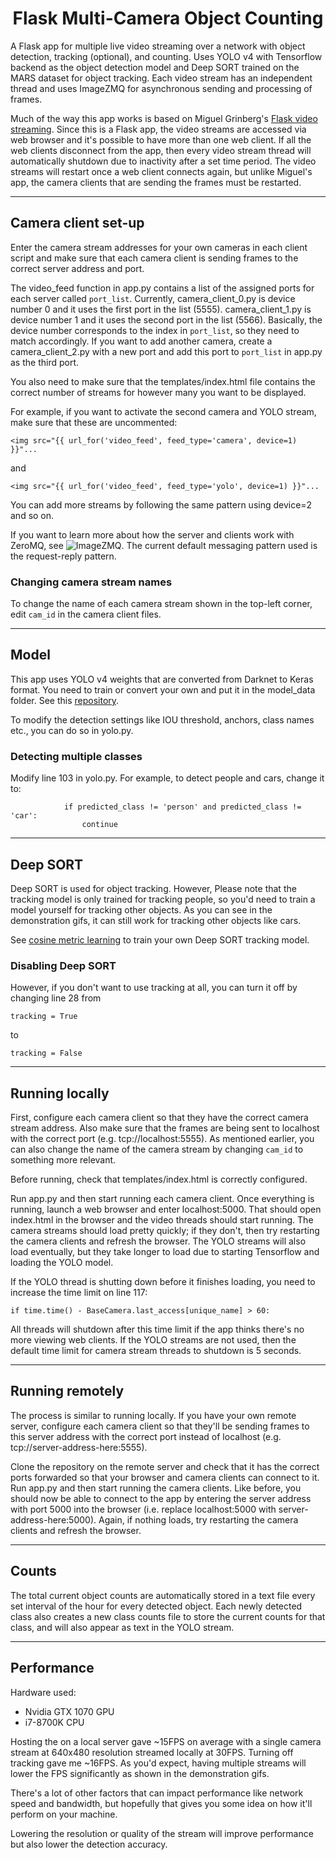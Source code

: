 <h1 align='center'>
Flask Multi-Camera Object Counting
</h1>

A Flask app for multiple live video streaming over a network with object detection, tracking (optional), and counting. Uses YOLO v4 with Tensorflow backend as the object detection model and Deep SORT trained on the MARS dataset for object tracking. Each video stream has an independent thread and uses ImageZMQ for asynchronous sending and processing of frames.

Much of the way this app works is based on Miguel Grinberg's [Flask video streaming](https://github.com/miguelgrinberg/flask-video-streaming). Since this is a Flask app, the video streams are accessed via web browser and it's possible to have more than one web client. If all the web clients disconnect from the app, then every video stream thread will automatically shutdown due to inactivity after a set time period. The video streams will restart once a web client connects again, but unlike Miguel's app, the camera clients that are sending the frames must be restarted.


***
## Camera client set-up
Enter the camera stream addresses for your own cameras in each client script and make sure that each camera client is sending frames to the correct server address and port. 

The video_feed function in app.py contains a list of the assigned ports for each server called `port_list`. Currently, camera_client_0.py is device number 0 and it uses the first port in the list (5555). camera_client_1.py is device number 1 and it uses the second port in the list (5566). Basically, the device number corresponds to the index in `port_list`, so they need to match accordingly. If you want to add another camera, create a camera_client_2.py with a new port and add  this port to `port_list` in app.py as the third port.

You also need to make sure that the templates/index.html file contains the correct number of streams for however many you want to be displayed.

For example, if you want to activate the second camera and YOLO stream, make sure that these are uncommented:
```
<img src="{{ url_for('video_feed', feed_type='camera', device=1) }}"...
```
and 
```
<img src="{{ url_for('video_feed', feed_type='yolo', device=1) }}"...
```

You can add more streams by following the same pattern using device=2 and so on.

If you want to learn more about how the server and clients work with ZeroMQ, see ![ImageZMQ](https://github.com/jeffbass/imagezmq). The current default messaging pattern used is the request-reply pattern.

### Changing camera stream names
To change the name of each camera stream shown in the top-left corner, edit `cam_id` in the camera client files.

***
## Model
This app uses YOLO v4 weights that are converted from Darknet to Keras format. You need to train or convert your own and put it in the model_data folder. See this [repository](https://github.com/Ma-Dan/keras-yolo4).

To modify the detection settings like IOU threshold, anchors, class names etc., you can do so in yolo.py.

### Detecting multiple classes
Modify line 103 in yolo.py. For example, to detect people and cars, change it to:
```
            if predicted_class != 'person' and predicted_class != 'car':
                continue
```

***
## Deep SORT
Deep SORT is used for object tracking. However, Please note that the tracking model is only trained for tracking people, so you'd need to train a model yourself for tracking other objects. As you can see in the demonstration gifs, it can still work for tracking other objects like cars. 

See [cosine metric learning](https://github.com/nwojke/cosine_metric_learning) to train your own Deep SORT tracking model.

### Disabling Deep SORT
However, if you don't want to use tracking at all, you can turn it off by changing line 28 from 
```
tracking = True
```
to
```
tracking = False
```

***
## Running locally
First, configure each camera client so that they have the correct camera stream address. Also make sure that the frames are being sent to localhost with the correct port (e.g. tcp://localhost:5555). As mentioned earlier, you can also change the name of the camera stream by changing `cam_id` to something more relevant.

Before running, check that templates/index.html is correctly configured.

Run app.py and then start running each camera client. Once everything is running, launch a web browser and enter localhost:5000. That should open index.html in the browser and the video threads should start running. The camera streams should load pretty quickly; if they don't, then try restarting the camera clients and refresh the browser. The YOLO streams will also load eventually, but they take longer to load due to starting Tensorflow and loading the YOLO model.

If the YOLO thread is shutting down before it finishes loading, you need to increase the time limit on line 117:
```
if time.time() - BaseCamera.last_access[unique_name] > 60:
```
All threads will shutdown after this time limit if the app thinks there's no more viewing web clients. If the YOLO streams are not used, then the default time limit for camera stream threads to shutdown is 5 seconds.

***
## Running remotely
The process is similar to running locally. If you have your own remote server, configure each camera client so that they'll be sending frames to this server address with the correct port instead of localhost (e.g. tcp://server-address-here:5555). 

Clone the repository on the remote server and check that it has the correct ports forwarded so that your browser and camera clients can connect to it. Run app.py and then start running the camera clients. Like before, you should now be able to connect to the app by entering the server address with port 5000 into the browser (i.e. replace localhost:5000 with server-address-here:5000). Again, if nothing loads, try restarting the camera clients and refresh the browser.

***
## Counts
The total current object counts are automatically stored in a text file every set interval of the hour for every detected object. Each newly detected class also creates a new class counts file to store the current counts for that class, and will also appear as text in the YOLO stream. 

***
## Performance
Hardware used:
* Nvidia GTX 1070 GPU
* i7-8700K CPU

Hosting the  on a local server gave ~15FPS on average with a single camera stream at 640x480 resolution streamed locally at 30FPS. Turning off tracking gave me ~16FPS. As you'd expect, having multiple streams will lower the FPS significantly as shown in the demonstration gifs.

There's a lot of other factors that can impact performance like network speed and bandwidth, but hopefully that gives you some idea on how it'll perform on your machine.

Lowering the resolution or quality of the stream will improve performance but also lower the detection accuracy. 

